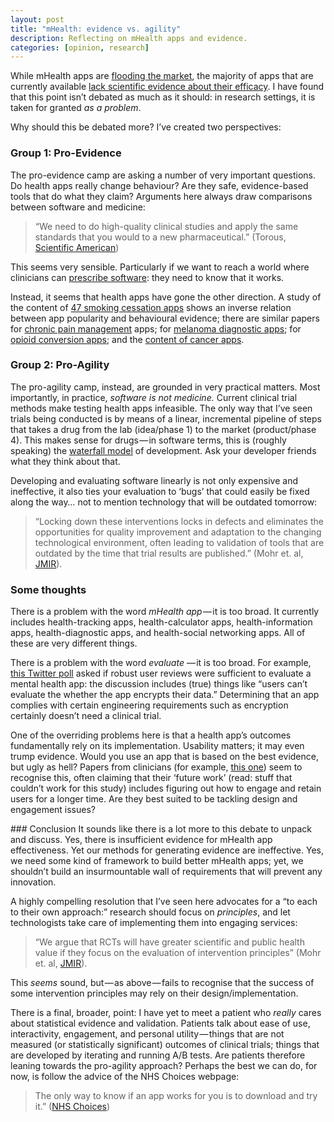 ```yaml
---
layout: post
title: "mHealth: evidence vs. agility"
description: Reflecting on mHealth apps and evidence.
categories: [opinion, research]
---
```


While mHealth apps are [flooding the market](http://mhealtheconomics.com/largest-global-study-on-mhealth-released-there-are-more-than-165000-mhealth-apps-today/), the majority of apps that are currently available [lack scientific evidence about their efficacy](http://www.jmir.org/2013/11/e247/). I have found that this point isn’t debated as much as it should: in research settings, it is taken for granted _as a problem_.

Why should this be debated more? I’ve created two perspectives:

### Group 1: Pro-Evidence
The pro-evidence camp are asking a number of very important questions. Do health apps really change behaviour? Are they safe, evidence-based tools that do what they claim? Arguments here always draw comparisons between software and medicine:

> “We need to do high-quality clinical studies and apply the same standards that you would to a new pharmaceutical.” (Torous, [Scientific American](http://www.scientificamerican.com/article/should-you-take-an-app-for-that/))

This seems very sensible. Particularly if we want to reach a world where clinicians can [prescribe software](http://www.wsj.com/articles/doctors-prescribe-new-apps-to-manage-medical-conditions-1447094444): they need to know that it works.

Instead, it seems that health apps have gone the other direction. A study of the content of [47 smoking cessation apps](http://www.ncbi.nlm.nih.gov/pmc/articles/PMC3395318/) shows an inverse relation between app popularity and behavioural evidence; there are similar papers for [chronic pain management](http://www.ncbi.nlm.nih.gov/pubmed/21844177) apps; for [melanoma diagnostic apps](http://www.ncbi.nlm.nih.gov/pubmed/23325302); for [opioid conversion apps](http://www.ncbi.nlm.nih.gov/pubmed/23322549); and the [content of cancer apps](http://www.ncbi.nlm.nih.gov/pubmed/23275239).

### Group 2: Pro-Agility
The pro-agility camp, instead, are grounded in very practical matters. Most importantly, in practice, _software is not medicine._ Current clinical trial methods make testing health apps infeasible. The only way that I’ve seen trials being conducted is by means of a linear, incremental pipeline of steps that takes a drug from the lab (idea/phase 1) to the market (product/phase 4). This makes sense for drugs — in software terms, this is (roughly speaking) the [waterfall model](https://en.wikipedia.org/wiki/Waterfall_model) of development. Ask your developer friends what they think about that.

Developing and evaluating software linearly is not only expensive and ineffective, it also ties your evaluation to ‘bugs’ that could easily be fixed along the way… not to mention technology that will be outdated tomorrow:

> “Locking down these interventions locks in defects and eliminates the opportunities for quality improvement and adaptation to the changing technological environment, often leading to validation of tools that are outdated by the time that trial results are published.” (Mohr et. al, [JMIR](http://www.jmir.org/2015/7/e166/)).

### Some thoughts
There is a problem with the word _mHealth app_ — it is too broad. It currently includes health-tracking apps, health-calculator apps, health-information apps, health-diagnostic apps, and health-social networking apps. All of these are very different things.

There is a problem with the word _evaluate_ — it is too broad. For example, [this Twitter poll](https://twitter.com/NIHR_MindTech/status/672313228668588032) asked if robust user reviews were sufficient to evaluate a mental health app: the discussion includes (true) things like “users can’t evaluate the whether the app encrypts their data.” Determining that an app complies with certain engineering requirements such as encryption certainly doesn’t need a clinical trial.

One of the overriding problems here is that a health app’s outcomes fundamentally rely on its implementation. Usability matters; it may even trump evidence. Would you use an app that is based on the best evidence, but ugly as hell? Papers from clinicians (for example, [this one](http://www.ncbi.nlm.nih.gov/pubmed/24985342)) seem to recognise this, often claiming that their ‘future work’ (read: stuff that couldn’t work for this study) includes figuring out how to engage and retain users for a longer time. Are they best suited to be tackling design and engagement issues?

### Conclusion
It sounds like there is a lot more to this debate to unpack and discuss. Yes, there is insufficient evidence for mHealth app effectiveness. Yet our methods for generating evidence are ineffective. Yes, we need some kind of framework to build better mHealth apps; yet, we shouldn’t build an insurmountable wall of requirements that will prevent any innovation.

A highly compelling resolution that I’ve seen here advocates for a “to each to their own approach:” research should focus on _principles_, and let technologists take care of implementing them into engaging services:

> “We argue that RCTs will have greater scientific and public health value if they focus on the evaluation of intervention principles” (Mohr et. al, [JMIR](http://www.jmir.org/2015/7/e166/)).

This _seems_ sound, but — as above — fails to recognise that the success of some intervention principles may rely on their design/implementation.

There is a final, broader, point: I have yet to meet a patient who _really_ cares about statistical evidence and validation. Patients talk about ease of use, interactivity, engagement, and personal utility — things that are not measured (or statistically significant) outcomes of clinical trials; things that are developed by iterating and running A/B tests. Are patients therefore leaning towards the pro-agility approach? Perhaps the best we can do, for now, is follow the advice of the NHS Choices webpage:

> The only way to know if an app works for you is to download and try it.” ([NHS Choices](http://www.nhs.uk/Conditions/nhs-health-check/Pages/downloading-health-apps-safety-advice.aspx))

